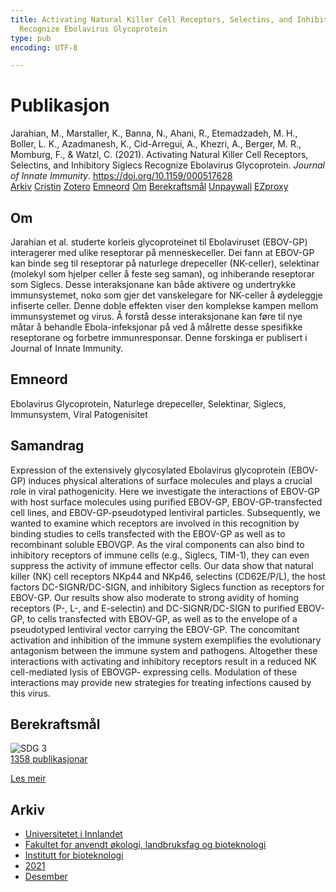 ```yaml
---
title: Activating Natural Killer Cell Receptors, Selectins, and Inhibitory Siglecs
  Recognize Ebolavirus Glycoprotein
type: pub
encoding: UTF-8

---
```

<h1>Publikasjon</h1>
<article id="csl-bib-container-EQT7XYW7" class="csl-bib-container">
  <div class="csl-bib-body"> <div class="csl-entry">Jarahian, M., Marstaller, K., Banna, N., Ahani, R., Etemadzadeh, M. H., Boller, L. K., Azadmanesh, K., Cid-Arregui, A., Khezri, A., Berger, M. R., Momburg, F., &#38; Watzl, C. (2021). Activating Natural Killer Cell Receptors, Selectins, and Inhibitory Siglecs Recognize Ebolavirus Glycoprotein. <i>Journal of Innate Immunity</i>. <a href="https://doi.org/10.1159/000517628">https://doi.org/10.1159/000517628</a></div> </div>
  <div class="csl-bib-buttons">
    <a href="#taxonomy-article-EQT7XYW7" alt="archive" class="csl-bib-button">Arkiv</a>
    <a href="https://app.cristin.no/results/show.jsf?id=1965731" alt="Cristin" class="csl-bib-button">Cristin</a>
    <a href="http://zotero.org/groups/5881554/items/EQT7XYW7" alt="Zotero" class="csl-bib-button">Zotero</a>
    <a href="#keywords-article-EQT7XYW7" alt="keywords" class="csl-bib-button">Emneord</a>
    <a href="#about-article-EQT7XYW7" alt="about_pub" class="csl-bib-button">Om</a>
    <a href="#sdg-article-EQT7XYW7" alt="sdg" class="csl-bib-button">Berekraftsmål</a>
    <a href="https://www.karger.com/Article/Pdf/517628" alt="Unpaywall" class="csl-bib-button">Unpaywall</a>
    <a href="https://www.karger.com/Article/Pdf/517628" alt="EZproxy" class="csl-bib-button">EZproxy</a>
  </div>
  <div id="csl-bib-meta-container-EQT7XYW7"></div>
</article>
<div id="csl-bib-meta-EQT7XYW7" class="csl-bib-meta">
  <article id="about-article-EQT7XYW7" class="about_pub-article">
    <h1>Om</h1>
    Jarahian et al. studerte korleis glycoproteinet til Ebolaviruset (EBOV-GP) interagerer med ulike reseptorar på menneskeceller. Dei fann at EBOV-GP kan binde seg til reseptorar på naturlege drepeceller (NK-celler), selektinar (molekyl som hjelper celler å feste seg saman), og inhiberande reseptorar som Siglecs. Desse interaksjonane kan både aktivere og undertrykke immunsystemet, noko som gjer det vanskelegare for NK-celler å øydeleggje infiserte celler. Denne doble effekten viser den komplekse kampen mellom immunsystemet og virus. Å forstå desse interaksjonane kan føre til nye måtar å behandle Ebola-infeksjonar på ved å målrette desse spesifikke reseptorane og forbetre immunresponsar. Denne forskinga er publisert i Journal of Innate Immunity.
  </article>
  <article id="keywords-article-EQT7XYW7" class="keywords-article">
    <h1>Emneord</h1>
    Ebolavirus Glycoprotein, Naturlege drepeceller, Selektinar, Siglecs, Immunsystem, Viral Patogenisitet
  </article>
  <article id="abstract-article-EQT7XYW7" class="abstract-article">
    <h1>Samandrag</h1>
    Expression of the extensively glycosylated Ebolavirus glycoprotein (EBOV-GP) induces physical alterations of surface molecules and plays a crucial role in viral pathogenicity. Here we investigate the interactions of EBOV-GP with host surface molecules using purified EBOV-GP, EBOV-GP-transfected cell lines, and EBOV-GP-pseudotyped lentiviral particles. Subsequently, we wanted to examine which receptors are involved in this recognition by binding studies to cells transfected with the EBOV-GP as well as to recombinant soluble EBOVGP. As the viral components can also bind to inhibitory receptors of immune cells (e.g., Siglecs, TIM-1), they can even suppress the activity of immune effector cells. Our data show that natural killer (NK) cell receptors NKp44 and NKp46, selectins (CD62E/P/L), the host factors DC-SIGNR/DC-SIGN, and inhibitory Siglecs function as receptors for EBOV-GP. Our results show also moderate to strong avidity of homing receptors (P-, L-, and E-selectin) and DC-SIGNR/DC-SIGN to purified EBOV-GP, to cells transfected with EBOV-GP, as well as to the envelope of a pseudotyped lentiviral vector carrying the EBOV-GP. The concomitant activation and inhibition of the immune system exemplifies the evolutionary antagonism between the immune system and pathogens. Altogether these interactions with activating and inhibitory receptors result in a reduced NK cell-mediated lysis of EBOVGP- expressing cells. Modulation of these interactions may provide new strategies for treating infections caused by this virus.
  </article>
  <article id="sdg-article-EQT7XYW7" class="sdg-article">
    <h1>Berekraftsmål</h1>
    <div class="sdg-container"><div id="sdg3" class="sdg">
        <img src="{{< params subfolder >}}images/sdg/sdg03_nn.png" class="image" alt="SDG 3">
        <div class="sdg-overlay">
          <a href="/nn/archive/?key=?sdg=3#archive" class="sdg-publication-count"><span>1358</span> publikasjonar</a>
          <p><a href="https://fn.no/om-fn/fns-baerekraftsmaal/god-helse-og-livskvalitet?lang=nno-NO" class="sdg-read-more">Les meir</a></p>
        </div>
      </div></div>
  </article>
  <article id="taxonomy-article-EQT7XYW7" class="taxonomy-article">
    <h1>Arkiv</h1>
    <ul>
      <li>
        <a href="/nn/archive/?key=3DCRN523">Universitetet i Innlandet</a>
      </li>
      <li>
        <a href="/nn/archive/?key=T77LXH6D">Fakultet for anvendt økologi, landbruksfag og bioteknologi</a>
      </li>
      <li>
        <a href="/nn/archive/?key=VL6KDQ85">Institutt for bioteknologi</a>
      </li>
      <li>
        <a href="/nn/archive/?key=FJH75VJD">2021</a>
      </li>
      <li>
        <a href="/nn/archive/?key=H75X8VE3">Desember</a>
      </li>
    </ul>
  </article>
</div>
